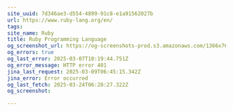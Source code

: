 ```yaml
---
site_uuid: 7d346ae3-d554-4899-91c8-e1a91562027b
url: https://www.ruby-lang.org/en/
tags: 
site_name: Ruby
title: Ruby Programming Language
og_screenshot_url: https://og-screenshots-prod.s3.amazonaws.com/1366x768/80/false/c434e6867dec8224ab4a3b1cb94f5215cc723012ab9340437797b5308321291b.jpeg
og_errors: true
og_last_error: 2025-03-07T10:19:44.751Z
og_error_message: HTTP error 401
jina_last_request: 2025-03-09T06:45:15.342Z
jina_error: Error occurred
og_last_fetch: 2025-03-24T06:28:27.322Z
og_screenshot: 

---
```


